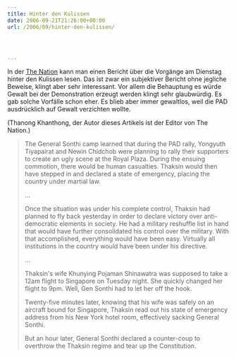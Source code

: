 ```yaml
---
title: Hinter den Kulissen
date: 2006-09-21T21:26:00+00:00
url: /2006/09/hinter-den-kulissen/




---
```

In der [The Nation][1] kann man einen Bericht über die Vorgänge am Dienstag hinter den Kulissen lesen. Das ist zwar ein subjektiver Bericht ohne jegliche Beweise, klingt aber sehr interessant. Vor allem die Behauptung es würde Gewalt bei der Demonstration erzeugt werden klingt sehr glaubwürdig. Es gab solche Vorfälle schon eher. Es blieb aber immer gewaltlos, weil die <span class="caps">PAD</span> ausdrücklich auf Gewalt verzichten wollte.

(Thanong Khanthong, der Autor dieses Artikels ist der Editor von The Nation.)

> The General Sonthi camp learned that during the <span class="caps">PAD</span> rally, Yongyuth Tiyapairat and Newin Chidchob were planning to rally their supporters to create an ugly scene at the Royal Plaza. During the ensuing commotion, there would be human casualties. Thaksin would then have stepped in and declared a state of emergency, placing the country under martial law.
>
> ...
>
> Once the situation was under his complete control, Thaksin had planned to fly back yesterday in order to declare victory over anti-democratic elements in society. He had a military reshuffle list in hand that would have further consolidated his control over the military. With that accomplished, everything would have been easy. Virtually all institutions in the country would have been under his directive.
>
> ...
>
> Thaksin's wife Khunying Pojaman Shinawatra was supposed to take a 12am flight to Singapore on Tuesday night. She quickly changed her flight to 9pm. Well, Gen Sonthi had to let her off the hook.
>
> Twenty-five minutes later, knowing that his wife was safely on an aircraft bound for Singapore, Thaksin read out his state of emergency address from his New York hotel room, effectively sacking General Sonthi.
>
> But an hour later, General Sonthi declared a counter-coup to overthrow the Thaksin regime and tear up the Constitution.

 [1]: http://www.nationmultimedia.com/2006/09/22/opinion/opinion_30014290.php
